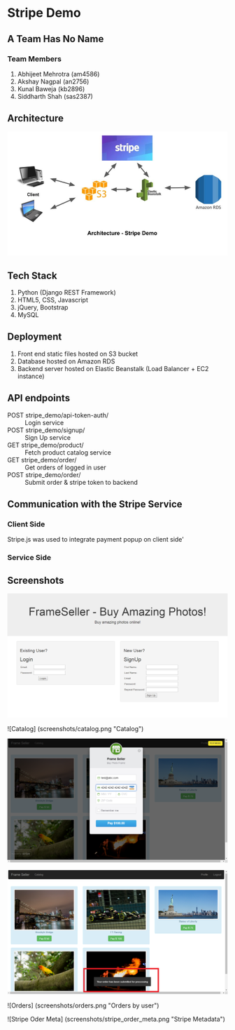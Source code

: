 # Stripe Demo

## A Team Has No Name

### Team Members
1. Abhijeet Mehrotra (am4586)
2. Akshay Nagpal (an2756)
3. Kunal Baweja (kb2896)
4. Siddharth Shah (sas2387)

## Architecture
![Architecture Diagram](screenshots/Architecture.jpg "Architecture Diagram")

## Tech Stack
1. Python (Django REST Framework)
2. HTML5, CSS, Javascript
3. jQuery, Bootstrap
4. MySQL

## Deployment
1. Front end static files hosted on S3 bucket
2. Database hosted on Amazon RDS
3. Backend server hosted on Elastic Beanstalk (Load Balancer + EC2 instance)

## API endpoints
<dl>
  <dt>POST stripe_demo/api-token-auth/</dt>
  <dd>Login service</dd>
  <dt>POST stripe_demo/signup/</dt>
  <dd>Sign Up service</dd>
  <dt>GET stripe_demo/product/</dt>
  <dd>Fetch product catalog service</dd>
  <dt>GET stripe_demo/order/</dt>
  <dd>Get orders of logged in user</dd>
  <dt>POST stripe_demo/order/</dt>
  <dd>Submit order & stripe token to backend</dd>
</dl>

## Communication with the Stripe Service
### Client Side
Stripe.js was used to integrate payment popup on client side'
### Service Side
## Screenshots
![Homepage](screenshots/home.png "Homepage")

![Catalog] (screenshots/catalog.png "Catalog")

![Card Popup](screenshots/card_popup.png "Card Popup")

![Payment submitted](screenshots/payment_submitted.png "Payment submitted")

![Orders] (screenshots/orders.png "Orders by user")

![Stripe Oder Meta] (screenshots/stripe_order_meta.png "Stripe Metadata")
